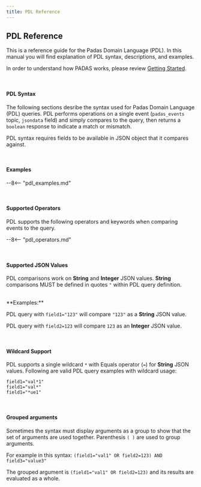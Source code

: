 ```yaml
---
title: PDL Reference
---
```

## PDL Reference
This is a reference guide for the Padas Domain Language (PDL).   In this manual you will find explanation of PDL syntax, descriptions, and examples. 

In order to understand how PADAS works, please review [Getting Started](/docs/get-started.html).

<br>

#### PDL Syntax
The following sections desribe the syntax used for Padas Domain Language (PDL) queries.  PDL performs operations on a single event (`padas_events` topic, `jsondata` field) and simply compares to the query, then returns a `boolean` response to indicate a match or mismatch.

PDL syntax requires fields to be available in JSON object that it compares against.

<br>

#### Examples

--8<-- "pdl_examples.md"

<br>

#### Supported Operators
PDL supports the following operators and keywords when comparing events to the query.

--8<-- "pdl_operators.md"

<br>

#### Supported JSON Values
PDL comparisons work on **String** and **Integer** JSON values.  **String** comparisons MUST be defined in quotes `"` within PDL query definition.

<br />
**Examples:**

PDL query with `field1="123"` will compare `"123"` as a **String** JSON value.

PDL query with `field2=123` will compare `123` as an **Integer** JSON value.

<br>

#### Wildcard Support
PDL supports a single wildcard `*` with Equals operator (`=`) for **String** JSON values.  Following are valid PDL query examples with wildcard usage:

```
field1="val*1"
field1="val*"
field1="*ue1"
```

<br />

#### Grouped arguments
Sometimes the syntax must display arguments as a group to show that the set of arguments are used together. Parenthesis `( )` are used to group arguments.

For example in this syntax:
`(field1="val1" OR field2=123) AND field3="value3"`

The grouped argument is `(field1="val1" OR field2=123)` and its results are evaluated as a whole.

<br />


